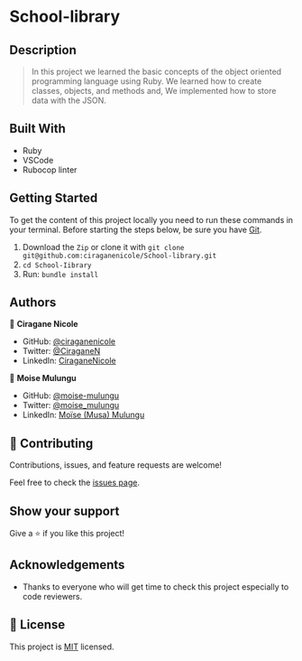 # School-library

## Description

> In this project we learned the basic concepts of the object oriented programming language using Ruby. We learned how to create classes, objects, and methods and, We implemented how to store data with the JSON.

## Built With

- Ruby
- VSCode
- Rubocop linter

## Getting Started

To get the content of this project locally you need to run these commands in your terminal.
Before starting the steps below, be sure you have [Git](https://www.linode.com/docs/guides/how-to-install-git-on-linux-mac-and-windows/).

1. Download the `Zip` or clone it with `git clone git@github.com:ciraganenicole/School-library.git`
2. `cd School-Iibrary`
3. Run: `bundle install`

## Authors

👤 **Ciragane Nicole**

- GitHub: [@ciraganenicole](https://github.com/ciraganenicole)
- Twitter: [@CiraganeN](https://twitter.com/CiraganeN)
- LinkedIn: [CiraganeNicole](https://linkedin.com/in/nicole-ciragane-19a3071bb)


👤 **Moise Mulungu**

- GitHub: [@moise-mulungu](https://github.com/moise-mulungu)
- Twitter: [@moise_mulungu](https://twitter.com/moise_mulungu)
- LinkedIn: [Moïse (Musa) Mulungu](https://www.linkedin.com/in/moisemulungu/)
## 🤝 Contributing

Contributions, issues, and feature requests are welcome!

Feel free to check the [issues page](https://github.com/ciraganenicole/School-library/issues).

## Show your support

Give a ⭐️ if you like this project!

## Acknowledgements

- Thanks to everyone who will get time to check this project especially to code reviewers.

## 📝 License

This project is [MIT](./MIT.md) licensed.